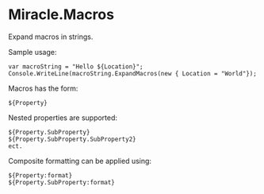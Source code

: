 Miracle.Macros
==============

Expand macros in strings.

Sample usage:
````
var macroString = "Hello ${Location}";
Console.WriteLine(macroString.ExpandMacros(new { Location = "World"});
````

Macros has the form: 
````
${Property}
````

Nested properties are supported:
````
${Property.SubProperty}
${Property.SubProperty.SubProperty2}
ect.
````

Composite formatting can be applied using:
````
${Property:format}
${Property.SubProperty:format}
````